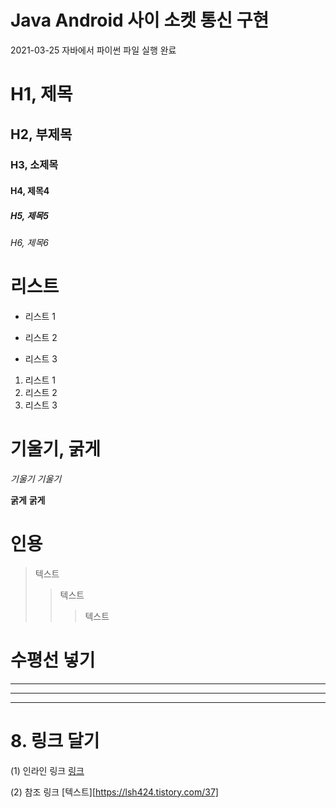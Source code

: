 # Java Android 사이 소켓 통신 구현
2021-03-25 자바에서 파이썬 파일 실행 완료

# H1, 제목
## H2, 부제목
### H3, 소제목
#### H4, 제목4
##### H5, 제목5
###### H6, 제목6

# 리스트 

* 리스트 1
- 리스트 2
+ 리스트 3

1. 리스트 1
2. 리스트 2
3. 리스트 3

# 기울기, 굵게

*기울기*
_기울기_

**굵게**
__굵게__


# 인용
> 텍스트
>> 텍스트
>>> 텍스트

# 수평선 넣기
***
---
___

# 8. 링크 달기
(1) 인라인 링크
[링크](https://lsh424.tistory.com/37)

(2) 참조 링크
[텍스트][https://lsh424.tistory.com/37]

[참조명]:https://lsh424.tistory.com/37

